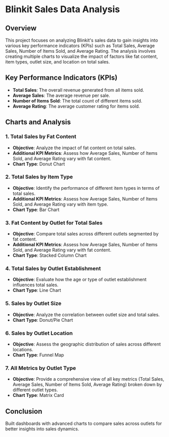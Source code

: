 # Blinkit Sales Data Analysis

## Overview
This project focuses on analyzing Blinkit's sales data to gain insights into various key performance indicators (KPIs) such as Total Sales, Average Sales, Number of Items Sold, and Average Rating. The analysis involves creating multiple charts to visualize the impact of factors like fat content, item types, outlet size, and location on total sales.

## Key Performance Indicators (KPIs)
- **Total Sales**: The overall revenue generated from all items sold.
- **Average Sales**: The average revenue per sale.
- **Number of Items Sold**: The total count of different items sold.
- **Average Rating**: The average customer rating for items sold.

## Charts and Analysis

### 1. Total Sales by Fat Content
- **Objective**: Analyze the impact of fat content on total sales.
- **Additional KPI Metrics**: Assess how Average Sales, Number of Items Sold, and Average Rating vary with fat content.
- **Chart Type**: Donut Chart

### 2. Total Sales by Item Type
- **Objective**: Identify the performance of different item types in terms of total sales.
- **Additional KPI Metrics**: Assess how Average Sales, Number of Items Sold, and Average Rating vary with item type.
- **Chart Type**: Bar Chart

### 3. Fat Content by Outlet for Total Sales
- **Objective**: Compare total sales across different outlets segmented by fat content.
- **Additional KPI Metrics**: Assess how Average Sales, Number of Items Sold, and Average Rating vary with fat content.
- **Chart Type**: Stacked Column Chart

### 4. Total Sales by Outlet Establishment
- **Objective**: Evaluate how the age or type of outlet establishment influences total sales.
- **Chart Type**: Line Chart

### 5. Sales by Outlet Size
- **Objective**: Analyze the correlation between outlet size and total sales.
- **Chart Type**: Donut/Pie Chart

### 6. Sales by Outlet Location
- **Objective**: Assess the geographic distribution of sales across different locations.
- **Chart Type**: Funnel Map

### 7. All Metrics by Outlet Type
- **Objective**: Provide a comprehensive view of all key metrics (Total Sales, Average Sales, Number of Items Sold, Average Rating) broken down by different outlet types.
- **Chart Type**: Matrix Card

## Conclusion
Built dashboards with advanced charts to compare sales across outlets for better insights into sales dynamics.
